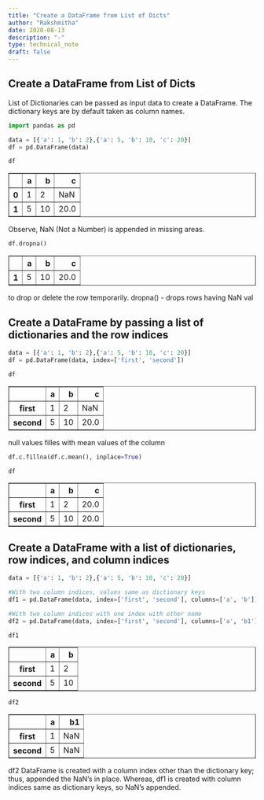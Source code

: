 ```yaml
---
title: "Create a DataFrame from List of Dicts"
author: "Rakshmitha"
date: 2020-08-13
description: "-"
type: technical_note
draft: false
---
```

## Create a DataFrame from List of Dicts
List of Dictionaries can be passed as input data to create a DataFrame. The dictionary keys are by default taken as column names.


```python
import pandas as pd
```


```python
data = [{'a': 1, 'b': 2},{'a': 5, 'b': 10, 'c': 20}]
df = pd.DataFrame(data)
```


```python
df
```




<div>
<style scoped>
    .dataframe tbody tr th:only-of-type {
        vertical-align: middle;
    }

    .dataframe tbody tr th {
        vertical-align: top;
    }

    .dataframe thead th {
        text-align: right;
    }
</style>
<table border="1" class="dataframe">
  <thead>
    <tr style="text-align: right;">
      <th></th>
      <th>a</th>
      <th>b</th>
      <th>c</th>
    </tr>
  </thead>
  <tbody>
    <tr>
      <th>0</th>
      <td>1</td>
      <td>2</td>
      <td>NaN</td>
    </tr>
    <tr>
      <th>1</th>
      <td>5</td>
      <td>10</td>
      <td>20.0</td>
    </tr>
  </tbody>
</table>
</div>



Observe, NaN (Not a Number) is appended in missing areas.


```python
df.dropna()
```




<div>
<style scoped>
    .dataframe tbody tr th:only-of-type {
        vertical-align: middle;
    }

    .dataframe tbody tr th {
        vertical-align: top;
    }

    .dataframe thead th {
        text-align: right;
    }
</style>
<table border="1" class="dataframe">
  <thead>
    <tr style="text-align: right;">
      <th></th>
      <th>a</th>
      <th>b</th>
      <th>c</th>
    </tr>
  </thead>
  <tbody>
    <tr>
      <th>1</th>
      <td>5</td>
      <td>10</td>
      <td>20.0</td>
    </tr>
  </tbody>
</table>
</div>



to drop or delete the row temporarily.
dropna() - drops rows having NaN val

## Create a DataFrame by passing a list of dictionaries and the row indices


```python
data = [{'a': 1, 'b': 2},{'a': 5, 'b': 10, 'c': 20}]
df = pd.DataFrame(data, index=['first', 'second'])
```


```python
df
```




<div>
<style scoped>
    .dataframe tbody tr th:only-of-type {
        vertical-align: middle;
    }

    .dataframe tbody tr th {
        vertical-align: top;
    }

    .dataframe thead th {
        text-align: right;
    }
</style>
<table border="1" class="dataframe">
  <thead>
    <tr style="text-align: right;">
      <th></th>
      <th>a</th>
      <th>b</th>
      <th>c</th>
    </tr>
  </thead>
  <tbody>
    <tr>
      <th>first</th>
      <td>1</td>
      <td>2</td>
      <td>NaN</td>
    </tr>
    <tr>
      <th>second</th>
      <td>5</td>
      <td>10</td>
      <td>20.0</td>
    </tr>
  </tbody>
</table>
</div>



null values filles with mean values of the column 


```python
df.c.fillna(df.c.mean(), inplace=True)
```


```python
df
```




<div>
<style scoped>
    .dataframe tbody tr th:only-of-type {
        vertical-align: middle;
    }

    .dataframe tbody tr th {
        vertical-align: top;
    }

    .dataframe thead th {
        text-align: right;
    }
</style>
<table border="1" class="dataframe">
  <thead>
    <tr style="text-align: right;">
      <th></th>
      <th>a</th>
      <th>b</th>
      <th>c</th>
    </tr>
  </thead>
  <tbody>
    <tr>
      <th>first</th>
      <td>1</td>
      <td>2</td>
      <td>20.0</td>
    </tr>
    <tr>
      <th>second</th>
      <td>5</td>
      <td>10</td>
      <td>20.0</td>
    </tr>
  </tbody>
</table>
</div>



## Create a DataFrame with a list of dictionaries, row indices, and column indices


```python
data = [{'a': 1, 'b': 2},{'a': 5, 'b': 10, 'c': 20}]
```


```python
#With two column indices, values same as dictionary keys
df1 = pd.DataFrame(data, index=['first', 'second'], columns=['a', 'b'])
```


```python
#With two column indices with one index with other name
df2 = pd.DataFrame(data, index=['first', 'second'], columns=['a', 'b1'])
```


```python
df1
```




<div>
<style scoped>
    .dataframe tbody tr th:only-of-type {
        vertical-align: middle;
    }

    .dataframe tbody tr th {
        vertical-align: top;
    }

    .dataframe thead th {
        text-align: right;
    }
</style>
<table border="1" class="dataframe">
  <thead>
    <tr style="text-align: right;">
      <th></th>
      <th>a</th>
      <th>b</th>
    </tr>
  </thead>
  <tbody>
    <tr>
      <th>first</th>
      <td>1</td>
      <td>2</td>
    </tr>
    <tr>
      <th>second</th>
      <td>5</td>
      <td>10</td>
    </tr>
  </tbody>
</table>
</div>




```python
df2
```




<div>
<style scoped>
    .dataframe tbody tr th:only-of-type {
        vertical-align: middle;
    }

    .dataframe tbody tr th {
        vertical-align: top;
    }

    .dataframe thead th {
        text-align: right;
    }
</style>
<table border="1" class="dataframe">
  <thead>
    <tr style="text-align: right;">
      <th></th>
      <th>a</th>
      <th>b1</th>
    </tr>
  </thead>
  <tbody>
    <tr>
      <th>first</th>
      <td>1</td>
      <td>NaN</td>
    </tr>
    <tr>
      <th>second</th>
      <td>5</td>
      <td>NaN</td>
    </tr>
  </tbody>
</table>
</div>



df2 DataFrame is created with a column index other than the dictionary key; thus, appended the NaN’s in place. Whereas, df1 is created with column indices same as dictionary keys, so NaN’s appended.


```python

```
